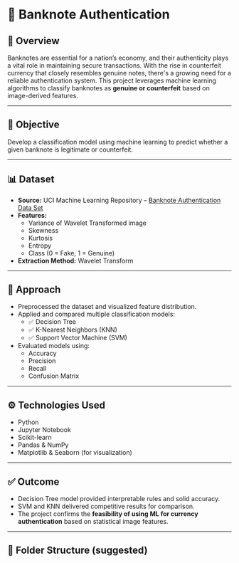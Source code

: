 # 🧾 Banknote Authentication

## 📘 Overview
Banknotes are essential for a nation’s economy, and their authenticity plays a vital role in maintaining secure transactions. With the rise in counterfeit currency that closely resembles genuine notes, there's a growing need for a reliable authentication system. This project leverages machine learning algorithms to classify banknotes as **genuine or counterfeit** based on image-derived features.

---

## 🎯 Objective
Develop a classification model using machine learning to predict whether a given banknote is legitimate or counterfeit.

---

## 📊 Dataset
- **Source:** UCI Machine Learning Repository – [Banknote Authentication Data Set](https://archive.ics.uci.edu/ml/datasets/banknote+authentication)
- **Features:**
  - Variance of Wavelet Transformed image
  - Skewness
  - Kurtosis
  - Entropy
  - Class (0 = Fake, 1 = Genuine)
- **Extraction Method:** Wavelet Transform

---

## 🧠 Approach
- Preprocessed the dataset and visualized feature distribution.
- Applied and compared multiple classification models:
  - ✅ Decision Tree
  - ✅ K-Nearest Neighbors (KNN)
  - ✅ Support Vector Machine (SVM)
- Evaluated models using:
  - Accuracy
  - Precision
  - Recall
  - Confusion Matrix

---

## ⚙️ Technologies Used
- Python
- Jupyter Notebook
- Scikit-learn
- Pandas & NumPy
- Matplotlib & Seaborn (for visualization)

---

## ✅ Outcome
- Decision Tree model provided interpretable rules and solid accuracy.
- SVM and KNN delivered competitive results for comparison.
- The project confirms the **feasibility of using ML for currency authentication** based on statistical image features.

---

## 📂 Folder Structure (suggested)
